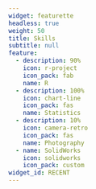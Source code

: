 ```yaml
---
widget: featurette
headless: true
weight: 50
title: Skills
subtitle: null
feature:
  - description: 90%
    icon: r-project
    icon_pack: fab
    name: R
  - description: 100%
    icon: chart-line
    icon_pack: fas
    name: Statistics
  - description: 10%
    icon: camera-retro
    icon_pack: fas
    name: Photography
  - name: SolidWorks
    icon: solidworks
    icon_pack: custom
widget_id: RECENT
---
```

